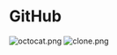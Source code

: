# GitHub
![octocat.png](https://raw.githubusercontent.com/LITTL3BEAR/foo/master/octocat.png)
![clone.png](https://raw.githubusercontent.com/LITTL3BEAR/foo/master/clone.PNG)
